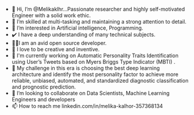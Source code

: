 - 👋 Hi, I’m @Melikaklhr...Passionate researcher and highly self-motivated Engineer with a solid work ethic. 
- 🎑 I’m skilled at multi-tasking and maintaining a strong attention to detail. 
- 👀 I’m interested in Artificial intelligence, Programming. 
- ✔️ I have a deep understanding of many technical subjects. 
- 👩‍💻I am an avid open source developer. 
- 🌈 I love to be creative and inventive.
- 🌱 I'm currently working on Automatic Personality Traits Identification using User’s Tweets based on Myers Briggs Type Indicator (MBTI) . 
- 📌 My challenge in this era is choosing the best deep learning architecture and identify the most personality factor to achieve more reliable, unbiased, automated, and   standardized diagnostic classification and prognostic prediction. 
- 💞️ I’m looking to collaborate on Data Scientists, Machine Learning Engineers and developers
- 📫 How to reach me linkedin.com/in/melika-kalhor-357368134  


<!---
Melikaklhr/Melikaklhr is a ✨ special ✨ repository because its `README.md` (this file) appears on your GitHub profile.
You can click the Preview link to take a look at your changes.
--->
